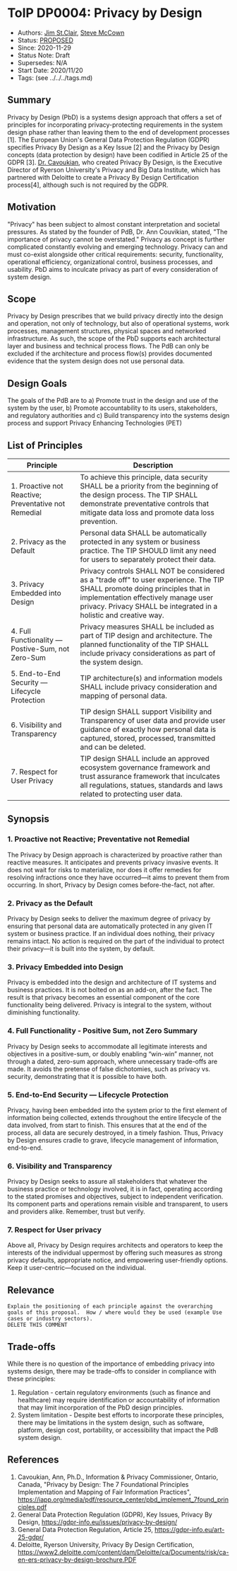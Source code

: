 # ToIP DP0004: Privacy by Design
- Authors: [Jim St.Clair](jum.stclair@lumedic.io), [Steve McCown](smccown@anonyome.com)
- Status: [PROPOSED](https://trustoverip.github.io/deliverables/process/lifecycle_management/#proposed)
- Since: 2020-11-29
- Status Note: Draft
- Supersedes: N/A
- Start Date: 2020/11/20
- Tags: (see ../../../tags.md)

## Summary
Privacy by Design (PbD) is a systems design approach that offers a set of principles for incorporating privacy-protecting requirements in the system design phase rather than leaving them to the end of development processes [1].  The European Union's General Data Protection Regulation (GDPR) specifies Privacy By Design as a Key Issue [2] and the Privacy by Design concepts (data protection by design) have been codified in Article 25 of the GDPR [3].  [Dr. Cavoukian](https://www.ryerson.ca/tedrogersschool/trlc/our-people/fellows/dr--ann-cavoukian/), who created Privacy By Design, is the Executive Director of Ryerson University's Privacy and Big Data Institute, which has partnered with Deloitte to create a Privacy By Design Certification process[4], although such is not required by the GDPR.

## Motivation
"Privacy" has been subject to almost constant interpretation and societal pressures. As stated by the founder of PdB, Dr. Ann Couvikian, stated, "The importance of privacy cannot be overstated." Privacy as concept is further complicated constantly evolving and emerging technology. Privacy can and must co-exist alongside other critical requirements: security, functionality, operational efficiency, organizational control, business processes, and usability. PbD aims to inculcate privacy as part of every consideration of system design.  

## Scope
Privacy by Design prescribes that we build privacy directly into the design and operation, not only of technology, but also of operational systems, work processes, management structures, physical spaces and networked infrastructure. As such, the scope of the PbD supports each architectural layer and business and technical process flows. The PdB can only be excluded if the architecture and process flow(s) provides documented evidence that the system design does not use personal data.

## Design Goals
The goals of the PdB are to a) Promote trust in the design and use of the system by the user, b) Promote accountability to its users, stakeholders, and regulatory authorities and c) Build transparency into the systems design process and support Privacy Enhancing Technologies (PET)

## List of Principles
| Principle | Description |
| --- | --- |
| 1. Proactive not Reactive; Preventative not Remedial | To achieve this principle, data security SHALL be a priority from the beginning of the design process. The TIP SHALL demonstrate preventative controls that mitigate data loss and promote data loss prevention. |
| 2. Privacy as the Default | Personal data SHALL be automatically protected in any system or business practice. The TIP SHOULD limit any need for users to separately protect their data. |
| 3. Privacy Embedded into Design | Privacy controls SHALL NOT be considered as a "trade off" to user experience. The TIP SHALL promote doing principles that in implementation effectively manage user privacy. Privacy SHALL be integrated in a holistic and creative way. |
|4. Full Functionality — Postive-Sum, not Zero-Sum | Privacy measures SHALL be included as part of TIP design and architecture. The planned functionality of the TIP SHALL include privacy considerations as part of the system design. |
| 5. End-to-End Security — Lifecycle Protection | TIP architecture(s) and information models SHALL include privacy consideration and mapping of personal data. |
| 6. Visibility and Transparency | TIP design SHALL support Visibility and Transparency of user data and provide user guidance of exactly how personal data is captured, stored, processed, transmitted and can be deleted. |
| 7. Respect for User Privacy | TIP design SHALL include an approved ecosystem governance framework and trust assurance framework that inculcates all regulations, statues, standards and laws related to protecting user data. |

## Synopsis

### 1. Proactive not Reactive; Preventative not Remedial
The Privacy by Design approach is characterized by proactive rather than reactive measures. It anticipates and prevents privacy invasive events. It does not wait for risks to materialize, nor does it offer remedies for resolving infractions once they have occurred—it aims to prevent them from occurring. In short, Privacy by Design comes before-the-fact, not after.

### 2. Privacy as the Default
Privacy by Design seeks to deliver the maximum degree of privacy by ensuring that personal data are automatically protected in any given IT system or business practice. If an individual does nothing, their privacy remains intact. No action is required on the part of the individual to protect their privacy—it is built into the system, by default.

### 3. Privacy Embedded into Design
Privacy is embedded into the design and architecture of IT systems and business practices. It is not bolted on as an add-on, after the fact. The result is that privacy becomes an essential component of the core functionality being delivered. Privacy is integral to the system, without diminishing functionality.

### 4. Full Functionality - Positive Sum, not Zero Summary
Privacy by Design seeks to accommodate all legitimate interests and objectives in a positive-sum, or doubly enabling “win-win” manner, not through a dated, zero-sum approach, where unnecessary trade-offs are made. It avoids the pretense of false dichotomies, such as privacy vs. security, demonstrating
that it is possible to have both.

### 5. End-to-End Security — Lifecycle Protection
Privacy, having been embedded into the system prior to the first element of information being collected, extends throughout the entire lifecycle of the data involved, from start to finish. This ensures that at the end of the process, all data are securely destroyed, in a timely fashion. Thus, Privacy by Design ensures cradle to grave, lifecycle management of information, end-to-end.

### 6. Visibility and Transparency
Privacy by Design seeks to assure all stakeholders that whatever the business practice or technology involved, it is in fact, operating according to the stated promises and objectives, subject to independent verification. Its component parts and operations remain visible and transparent, to users and providers alike. Remember, trust but verify.

### 7. Respect for User privacy
Above all, Privacy by Design requires architects and operators to keep the interests of the individual uppermost by offering such measures as strong privacy defaults, appropriate notice, and empowering user-friendly options. Keep it user-centric—focused on the individual.

## Relevance

```
Explain the positioning of each principle against the overarching goals of this proposal.  How / where would they be used (example Use cases or industry sectors).
DELETE THIS COMMENT
```

## Trade-offs
While there is no question of the importance of embedding privacy into systems design, there may be trade-offs to consider in compliance with these principles:
1. Regulation - certain regulatory environments (such as finance and healthcare) may require identification or accountability of information that may limit incorporation of the PbD design principles.
2. System limitation - Despite best efforts to incorporate these principles, there may be limitations in the system design, such as software, platform, design cost, portability, or accessibility that impact the PdB system design.

## References
1. Cavoukian, Ann, Ph.D., Information & Privacy Commissioner, Ontario, Canada, "Privacy by Design: The 7 Foundational Principles Implementation and Mapping of Fair Information Practices", https://iapp.org/media/pdf/resource_center/pbd_implement_7found_principles.pdf
2. General Data Protection Regulation (GDPR), Key Issues, Privacy By Design, https://gdpr-info.eu/issues/privacy-by-design/
3. General Data Protection Regulation, Article 25, https://gdpr-info.eu/art-25-gdpr/
4. Deloitte, Ryerson University, Privacy By Design Certification, https://www2.deloitte.com/content/dam/Deloitte/ca/Documents/risk/ca-en-ers-privacy-by-design-brochure.PDF
